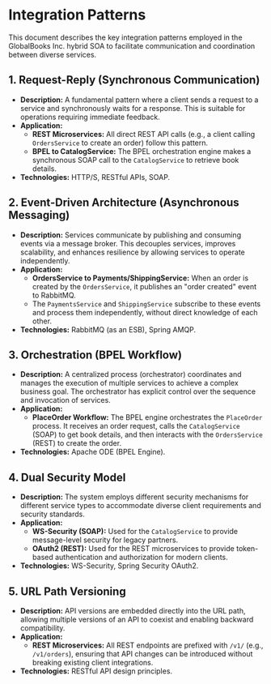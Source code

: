 # Integration Patterns

This document describes the key integration patterns employed in the GlobalBooks Inc. hybrid SOA to facilitate communication and coordination between diverse services.

## 1. Request-Reply (Synchronous Communication)

-   **Description:** A fundamental pattern where a client sends a request to a service and synchronously waits for a response. This is suitable for operations requiring immediate feedback.
-   **Application:**
    -   **REST Microservices:** All direct REST API calls (e.g., a client calling `OrdersService` to create an order) follow this pattern.
    -   **BPEL to CatalogService:** The BPEL orchestration engine makes a synchronous SOAP call to the `CatalogService` to retrieve book details.
-   **Technologies:** HTTP/S, RESTful APIs, SOAP.

## 2. Event-Driven Architecture (Asynchronous Messaging)

-   **Description:** Services communicate by publishing and consuming events via a message broker. This decouples services, improves scalability, and enhances resilience by allowing services to operate independently.
-   **Application:**
    -   **OrdersService to Payments/ShippingService:** When an order is created by the `OrdersService`, it publishes an "order created" event to RabbitMQ.
    -   The `PaymentsService` and `ShippingService` subscribe to these events and process them independently, without direct knowledge of each other.
-   **Technologies:** RabbitMQ (as an ESB), Spring AMQP.

## 3. Orchestration (BPEL Workflow)

-   **Description:** A centralized process (orchestrator) coordinates and manages the execution of multiple services to achieve a complex business goal. The orchestrator has explicit control over the sequence and invocation of services.
-   **Application:**
    -   **PlaceOrder Workflow:** The BPEL engine orchestrates the `PlaceOrder` process. It receives an order request, calls the `CatalogService` (SOAP) to get book details, and then interacts with the `OrdersService` (REST) to create the order.
-   **Technologies:** Apache ODE (BPEL Engine).

## 4. Dual Security Model

-   **Description:** The system employs different security mechanisms for different service types to accommodate diverse client requirements and security standards.
-   **Application:**
    -   **WS-Security (SOAP):** Used for the `CatalogService` to provide message-level security for legacy partners.
    -   **OAuth2 (REST):** Used for the REST microservices to provide token-based authentication and authorization for modern clients.
-   **Technologies:** WS-Security, Spring Security OAuth2.

## 5. URL Path Versioning

-   **Description:** API versions are embedded directly into the URL path, allowing multiple versions of an API to coexist and enabling backward compatibility.
-   **Application:**
    -   **REST Microservices:** All REST endpoints are prefixed with `/v1/` (e.g., `/v1/orders`), ensuring that API changes can be introduced without breaking existing client integrations.
-   **Technologies:** RESTful API design principles.